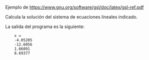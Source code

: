 Ejemplo de https://www.gnu.org/software/gsl/doc/latex/gsl-ref.pdf

Calcula la solución del sistema de ecuaciones lineales indicado.

La salida del programa es la siguiente:

		x = 
		-4.05205
		-12.6056
		1.66091
		8.69377